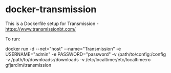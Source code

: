 docker-transmission
==============

This is a Dockerfile setup for Transmission - https://www.transmissionbt.com/

To run:

docker run -d --net="host" --name="Transmission" -e USERNAME="admin" -e PASSWORD="password" -v /path/to/config:/config -v /path/to/downloads:/downloads -v /etc/localtime:/etc/localtime:ro gfjardim/transmission
